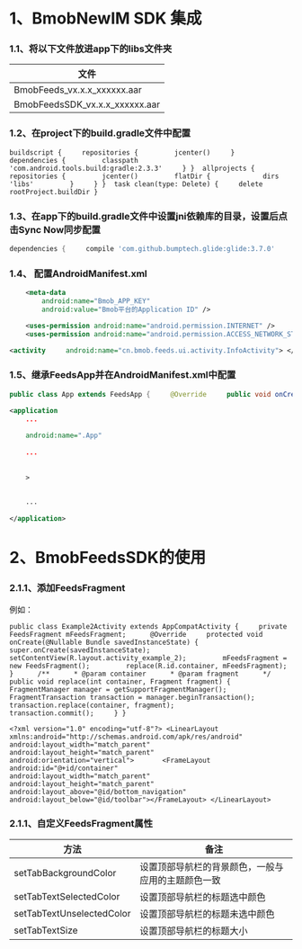 
           
# 1、BmobNewIM SDK 集成

### 1.1、将以下文件放进app下的libs文件夹
| 文件     |
|------------------------------|
| BmobFeeds_vx.x.x_xxxxxx.aar|
| BmobFeedsSDK_vx.x.x_xxxxxx.aar|


### 1.2、在project下的build.gradle文件中配置
```
buildscript {     repositories {         jcenter()     }     dependencies {         classpath 'com.android.tools.build:gradle:2.3.3'     } }  allprojects {     repositories {         jcenter()         flatDir {             dirs 'libs'         }     } }  task clean(type: Delete) {     delete rootProject.buildDir }
```

### 1.3、在app下的build.gradle文件中设置jni依赖库的目录，设置后点击Sync Now同步配置
```gradle
dependencies {     compile 'com.github.bumptech.glide:glide:3.7.0'     compile 'com.google.code.gson:gson:2.8.2' }
```

### 1.4、 配置AndroidManifest.xml
```xml
    <meta-data
        android:name="Bmob_APP_KEY"
        android:value="Bmob平台的Application ID" />
```

```xml
    <uses-permission android:name="android.permission.INTERNET" />
    <uses-permission android:name="android.permission.ACCESS_NETWORK_STATE" />
```

```xml
<activity     android:name="cn.bmob.feeds.ui.activity.InfoActivity"> </activity>
```

### 1.5、继承FeedsApp并在AndroidManifest.xml中配置

```java
public class App extends FeedsApp {     @Override     public void onCreate() {         super.onCreate();     } }
```


```xml
<application     
    ...
    
    android:name=".App"
    
    ...
    
    
    > 

	
	...
	   	
</application>

```



# 2、BmobFeedsSDK的使用

### 2.1.1、添加FeedsFragment

例如：


```
public class Example2Activity extends AppCompatActivity {     private FeedsFragment mFeedsFragment;      @Override     protected void onCreate(@Nullable Bundle savedInstanceState) {         super.onCreate(savedInstanceState);         setContentView(R.layout.activity_example_2);         mFeedsFragment = new FeedsFragment();         replace(R.id.container, mFeedsFragment);     }      /**      * @param container      * @param fragment      */     public void replace(int container, Fragment fragment) {         FragmentManager manager = getSupportFragmentManager();         FragmentTransaction transaction = manager.beginTransaction();         transaction.replace(container, fragment);         transaction.commit();     } }

```

```
<?xml version="1.0" encoding="utf-8"?> <LinearLayout xmlns:android="http://schemas.android.com/apk/res/android"               android:layout_width="match_parent"               android:layout_height="match_parent"               android:orientation="vertical">       <FrameLayout         android:id="@+id/container"         android:layout_width="match_parent"         android:layout_height="match_parent"         android:layout_above="@id/bottom_navigation"         android:layout_below="@id/toolbar"></FrameLayout> </LinearLayout>

```

### 2.1.1、自定义FeedsFragment属性
| 方法     |	备注	|
|------------------------------|----------------|
| setTabBackgroundColor|	设置顶部导航栏的背景颜色，一般与应用的主题颜色一致|
| setTabTextSelectedColor|	设置顶部导航栏的标题选中颜色|
|setTabTextUnselectedColor|设置顶部导航栏的标题未选中颜色|
|setTabTextSize|设置顶部导航栏的标题大小|

